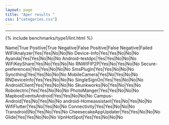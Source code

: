 ```yaml
---
layout: page
title: "Aper results "
css: ["categories.css"]
---
```



-----

{% include benchmarks/type1/lint.html %}

Name|True Positive|True Negative|False Positive|False Negative|Failed
WIFIAnalyzer|Yes|Yes|No|No|No
Device-Info|Yes|Yes|No|No|No
Ayanda|Yes|Yes|No|No|No
Android-testdpc|Yes|Yes|No|No|No
WiFiKeyShare|Yes|No|Yes|No|No
RNWIFIP2P|Yes|No|Yes|No|No
Secure-preferences|Yes|Yes|No|No|No
SmsPlugin|Yes|Yes|No|No|No
Syncthing|Yes|Yes|No|No|No
MobileCamera|Yes|No|Yes|No|No
RNDeviceInfo|Yes|Yes|No|No|No
SingleSignOn|Yes|Yes|No|No|No
AndroidClient|Yes|Yes|No|No|No
Skunkworks|No|Yes|No|Yes|No
Robolectric|Yes|Yes|No|No|No
PhotoManger|Yes|Yes|No|No|No
MapboxEventsAndroid|Yes|Yes|No|No|No
Campus-Android|Yes|No|Yes|No|No
android-Homeassistant|Yes|No|Yes|No|No
WifiFlutter|Yes|No|Yes|No|No
Connectivity|Yes|Yes|No|No|No
Transdroid|No|Yes|No|Yes|No
CheesecakeAppUpdater|Yes|Yes|No|No|No
Glide|Yes|Yes|No|No|No
VpnHotSpot|Yes|Yes|No|No|No